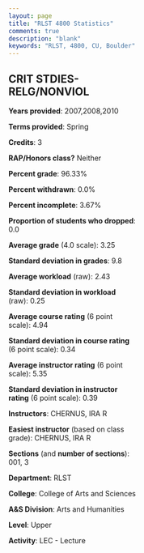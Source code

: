 ```yaml
---
layout: page
title: "RLST 4800 Statistics"
comments: true
description: "blank"
keywords: "RLST, 4800, CU, Boulder"
--- 
```

<head>
<script src="https://ajax.googleapis.com/ajax/libs/jquery/2.1.3/jquery.min.js"></script>
<script src="https://dl.dropboxusercontent.com/s/pc42nxpaw1ea4o9/highcharts.js?dl=0"></script>
<!-- <script src="../assets/js/highcharts.js"></script> -->
<style type="text/css">@font-face {
	font-family: "Bebas Neue";
	src: url(https://www.filehosting.org/file/details/544349/BebasNeue%20Regular.otf) format("opentype");
	}
	h1.Bebas { 
		font-family: "Bebas Neue", Verdana, Tahoma;
	}
</style>
</head>
<body>
	<div id="container" style="float: right; width: 45%; height: 88%; margin-left: 2.5%; margin-right: 2.5%;"></div>
	<script language="JavaScript">
		$(document).ready(function() {
		var chart = {type: 'column'};
		var title = {text: 'Grade Distribution'};
		var xAxis = {categories: ['A','B','C','D','F'],crosshair: true};
		var yAxis = {min: 0,title: {text: 'Percentage'}};
		var tooltip = {headerFormat: '<center><b><span style="font-size:20px">{point.key}</span></b></center>',
		               pointFormat: '<td style="padding:0"><b>{point.y:.1f}%</b></td>',
		               footerFormat: '</table>',shared: true,useHTML: true};
		var plotOptions = {column: {pointPadding: 0.0,borderWidth: 0}};  
		var credits = {enabled: false};var series= [{name: 'Percent',data: [38.18,49.09,10.91,0.0,1.82,]}];
		var json = {};
		json.chart = chart;
		json.title = title;
		json.tooltip = tooltip;
		json.xAxis = xAxis;
		json.yAxis = yAxis;  
		json.series = series;
		json.plotOptions = plotOptions;  
		json.credits = credits;
		$('#container').highcharts(json);
	});
	</script>
</body>
			   
## CRIT STDIES-RELG/NONVIOL

**Years provided**: 2007,2008,2010

**Terms provided**: Spring

**Credits**: 3

**RAP/Honors class?** Neither

**Percent grade**: 96.33%

**Percent withdrawn**: 0.0%

**Percent incomplete**: 3.67%

**Proportion of students who dropped**: 0.0

**Average grade** (4.0 scale): 3.25

**Standard deviation in grades**: 9.8

**Average workload** (raw): 2.43

**Standard deviation in workload** (raw): 0.25

**Average course rating** (6 point scale): 4.94

**Standard deviation in course rating** (6 point scale): 0.34

**Average instructor rating** (6 point scale): 5.35

**Standard deviation in instructor rating** (6 point scale): 0.39

**Instructors**: CHERNUS, IRA R

**Easiest instructor** (based on class grade): CHERNUS, IRA R

**Sections** (and **number of sections**): 001, 3

**Department**: RLST

**College**: College of Arts and Sciences

**A&S Division**: Arts and Humanities

**Level**: Upper

**Activity**: LEC - Lecture
